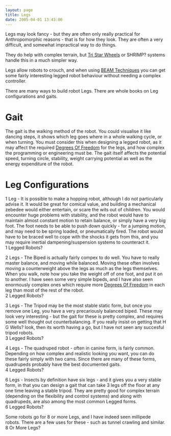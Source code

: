 ```yaml
---
layout: page
title: Legs
date: 2005-04-01 13:43:00
---
```

<p>Legs may look fancy - but they are often only really practical for Anthropomorphic reasons - that is for how they look. They are often a very difficult, and somewhat impractical way to do things.
</p>
<p>They do help with complex terrain, but <a class="wiki" href="/wiki/tri_star_wheels.html" title="An advanced form of traction">Tri Star Wheels</a> or SHRIMP<a class="wiki wikinew for-review" title="Create page: SHRIMP">?</a> systems handle this in a much simpler way.
</p>
<p>Legs allow robots to crouch, and when using <a class="wiki" href="/wiki/beam_robots.html" title="Biology, Electronics, Aesthetics and Mechanics">BEAM Techniques</a> you can get some fairly interesting legged robot behaviour without needing a complex controller.
</p>
<p>There are many ways to build robot Legs. There are whole books on Leg configurations and gaits.
</p>
<h1  id="Gait">Gait</h1>
<p>The gait is the walking method of the robot. You could visualise it like dancing steps, it shows which leg goes where in a whole walking cycle, or when turning. You must consider this when designing a legged robot, as it may affect the required <a class="wiki" href="/wiki/degrees_of_freedom.html" title="A term used for the axes of movement for a robot, or robot limb.">Degrees Of Freedom</a> for the legs, and how complex the programming or engineering must be. The gait itself affects the potential speed, turning circle, stability, weight carrying potential as well as the energy expenditure of the robot.
</p>
<h1  id="Leg_Configurations">Leg Configurations</h1>
<p>1 Leg - It is possible to make a hopping robot, although I do not particularly advise it. It would be great for comical value, and building a mechanical zebedee would either entertain, or scare the wits out of children. You would encounter huge problems with stability, and the robot would have to maintain almost constant motion to retain balance, or simply have a very big foot. The foot needs to be able to push down quickly - for a jumping motion, and may need to be spring loaded, or pneumatically fired. The robot would have to be braced well to cope with the shocks it gets from this, and you may require inertial dampening/suspension systems to counteract it.
<br/>1 Legged Robots<a class="wiki wikinew for-review" title="Create page: 1 Legged Robots">?</a>
</p>
<p>2 Legs - The Biped is actually fairly compex to do well. You have to really master balance, and moving while balanced. Moving these often involves moving a counterweight above the legs as much as the legs themselves. When you walk, note how you take the weight off of one foot, and put it on to another. I have seen some very simple bipeds, and I have also seen enormously complex ones which require more <a class="wiki" href="/wiki/degrees_of_freedom.html" title="A term used for the axes of movement for a robot, or robot limb.">Degrees Of Freedom</a> in each leg than most of the rest of the robot.
<br/>2 Legged Robots<a class="wiki wikinew for-review" title="Create page: 2 Legged Robots">?</a>
</p>
<p>3 Legs - The Tripod may be the most stable static form, but once you remove one Leg, you have a very precariously balanced biped. These may look very interesting - but the gait for these is pretty complex, and requires some well thought out counterbalancing. If you really insist on getting that H G Wells<a class="wiki wikinew for-review" title="Create page: H G Wells">?</a> look, then its worth having a go, but I have not seen any succesful tripod robots.
<br/>3 Legged Robots<a class="wiki wikinew for-review" title="Create page: 3 Legged Robots">?</a>
</p>
<p>4 Legs - The quadruped robot - often in canine form, is fairly common. Depending on how complex and realistic looking you want, you can do these fairly simply with two cams. Since there are many of these forms, quadrupeds probably have the best documented gaits.
<br/>4 Legged Robots<a class="wiki wikinew for-review" title="Create page: 4 Legged Robots">?</a>
</p>
<p>6 Legs - Insects by definition have six legs - and it gives you a very stable form, in that you can design a gait that can take 3 legs off the floor at any one time leaving a stable tripod. They are pretty good for complex terrain (depending on the flexibility and control systems) and along with quadrupeds, are also among the most common Legged forms.
<br/>6 Legged Robots<a class="wiki wikinew for-review" title="Create page: 6 Legged Robots">?</a>
</p>
<p>Some robots go for 8 or more Legs, and I have indeed seen millipede robots. There are a few uses for these - such as tunnel crawling and similar.
<br/>8 Or More Legs<a class="wiki wikinew for-review" title="Create page: 8 Or More Legs">?</a>
</p>

